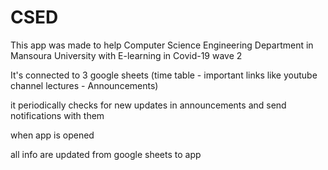 # CSED

This app was made to help Computer Science Engineering Department in Mansoura University with E-learning in Covid-19 wave 2

It's connected to 3 google sheets (time table - important links like youtube channel lectures - Announcements)

it periodically checks for new updates in announcements and send notifications with them

when app is opened 

all info are updated from google sheets to app
